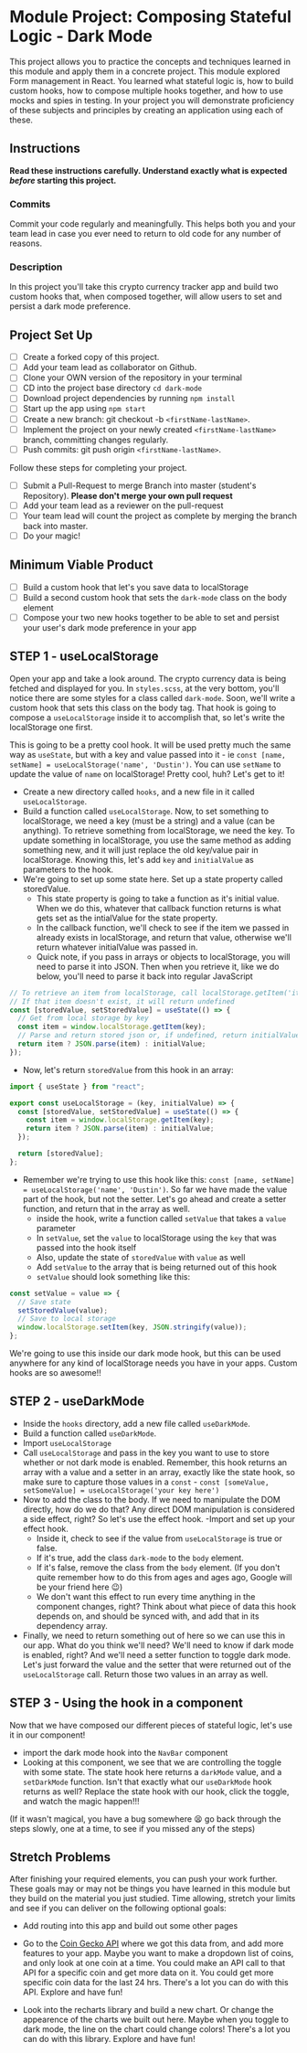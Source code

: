 # Module Project: Composing Stateful Logic - Dark Mode

This project allows you to practice the concepts and techniques learned in this
module and apply them in a concrete project. This module explored Form
management in React. You learned what stateful logic is, how to build custom
hooks, how to compose multiple hooks together, and how to use mocks and spies in
testing. In your project you will demonstrate proficiency of these subjects and
principles by creating an application using each of these.

## Instructions

**Read these instructions carefully. Understand exactly what is expected
_before_ starting this project.**

### Commits

Commit your code regularly and meaningfully. This helps both you and your team
lead in case you ever need to return to old code for any number of reasons.

### Description

In this project you'll take this crypto currency tracker app and build two
custom hooks that, when composed together, will allow users to set and persist a
dark mode preference.

## Project Set Up

- [ ] Create a forked copy of this project.
- [ ] Add your team lead as collaborator on Github.
- [ ] Clone your OWN version of the repository in your terminal
- [ ] CD into the project base directory `cd dark-mode`
- [ ] Download project dependencies by running `npm install`
- [ ] Start up the app using `npm start`
- [ ] Create a new branch: git checkout -b `<firstName-lastName>`.
- [ ] Implement the project on your newly created `<firstName-lastName>` branch,
      committing changes regularly.
- [ ] Push commits: git push origin `<firstName-lastName>`.

Follow these steps for completing your project.

- [ ] Submit a Pull-Request to merge <firstName-lastName> Branch into master
      (student's Repository). **Please don't merge your own pull request**
- [ ] Add your team lead as a reviewer on the pull-request
- [ ] Your team lead will count the project as complete by merging the branch
      back into master.
- [ ] Do your magic!

## Minimum Viable Product

- [ ] Build a custom hook that let's you save data to localStorage
- [ ] Build a second custom hook that sets the `dark-mode` class on the body
      element
- [ ] Compose your two new hooks together to be able to set and persist your
      user's dark mode preference in your app

## STEP 1 - useLocalStorage

Open your app and take a look around. The crypto currency data is being fetched
and displayed for you. In `styles.scss`, at the very bottom, you'll notice there
are some styles for a class called `dark-mode`. Soon, we'll write a custom hook
that sets this class on the body tag. That hook is going to compose a
`useLocalStorage` inside it to accomplish that, so let's write the localStorage
one first.

This is going to be a pretty cool hook. It will be used pretty much the same way
as `useState`, but with a key and value passed into it - ie
`const [name, setName] = useLocalStorage('name', 'Dustin')`. You can use
`setName` to update the value of `name` on localStorage! Pretty cool, huh? Let's
get to it!

- Create a new directory called `hooks`, and a new file in it called
  `useLocalStorage`.
- Build a function called `useLocalStorage`. Now, to set something to
  localStorage, we need a key (must be a string) and a value (can be anything).
  To retrieve something from localStorage, we need the key. To update something
  in localStorage, you use the same method as adding something new, and it will
  just replace the old key/value pair in localStorage. Knowing this, let's add
  `key` and `initialValue` as parameters to the hook.
- We're going to set up some state here. Set up a state property called
  storedValue.
  - This state property is going to take a function as it's initial value. When
    we do this, whatever that callback function returns is what gets set as the
    intialValue for the state property.
  - In the callback function, we'll check to see if the item we passed in
    already exists in localStorage, and return that value, otherwise we'll
    return whatever initialValue was passed in.
  - Quick note, if you pass in arrays or objects to localStorage, you will need
    to parse it into JSON. Then when you retrieve it, like we do below, you'll
    need to parse it back into regular JavaScript

```js
// To retrieve an item from localStorage, call localStorage.getItem('itemName')
// If that item doesn't exist, it will return undefined
const [storedValue, setStoredValue] = useState(() => {
  // Get from local storage by key
  const item = window.localStorage.getItem(key);
  // Parse and return stored json or, if undefined, return initialValue
  return item ? JSON.parse(item) : initialValue;
});
```

- Now, let's return `storedValue` from this hook in an array:

```js
import { useState } from "react";

export const useLocalStorage = (key, initialValue) => {
  const [storedValue, setStoredValue] = useState(() => {
    const item = window.localStorage.getItem(key);
    return item ? JSON.parse(item) : initialValue;
  });

  return [storedValue];
};
```

- Remember we're trying to use this hook like this:
  `const [name, setName] = useLocalStorage('name', 'Dustin')`. So far we have
  made the value part of the hook, but not the setter. Let's go ahead and create
  a setter function, and return that in the array as well.
  - inside the hook, write a function called `setValue` that takes a `value`
    parameter
  - In `setValue`, set the `value` to localStorage using the `key` that was
    passed into the hook itself
  - Also, update the state of `storedValue` with `value` as well
  - Add `setValue` to the array that is being returned out of this hook
  - `setValue` should look something like this:

```js
const setValue = value => {
  // Save state
  setStoredValue(value);
  // Save to local storage
  window.localStorage.setItem(key, JSON.stringify(value));
};
```

We're going to use this inside our dark mode hook, but this can be used anywhere
for any kind of localStorage needs you have in your apps. Custom hooks are so
awesome!!

## STEP 2 - useDarkMode

- Inside the `hooks` directory, add a new file called `useDarkMode`.
- Build a function called `useDarkMode`.
- Import `useLocalStorage`
- Call `useLocalStorage` and pass in the key you want to use to store whether or
  not dark mode is enabled. Remember, this hook returns an array with a value
  and a setter in an array, exactly like the state hook, so make sure to capture
  those values in a `const` -
  `const [someValue, setSomeValue] = useLocalStorage('your key here')`
- Now to add the class to the body. If we need to manipulate the DOM directly,
  how do we do that? Any direct DOM manipulation is considered a side effect,
  right? So let's use the effect hook. -Import and set up your effect hook.
  - Inside it, check to see if the value from `useLocalStorage` is true or
    false.
  - If it's true, add the class `dark-mode` to the `body` element.
  - If it's false, remove the class from the `body` element. (If you don't quite
    remember how to do this from ages and ages ago, Google will be your friend
    here 😉)
  - We don't want this effect to run every time anything in the component
    changes, right? Think about what piece of data this hook depends on, and
    should be synced with, and add that in its dependency array.
- Finally, we need to return something out of here so we can use this in our
  app. What do you think we'll need? We'll need to know if dark mode is enabled,
  right? And we'll need a setter function to toggle dark mode. Let's just
  forward the value and the setter that were returned out of the
  `useLocalStorage` call. Return those two values in an array as well.

## STEP 3 - Using the hook in a component

Now that we have composed our different pieces of stateful logic, let's use it
in our component!

- import the dark mode hook into the `NavBar` component
- Looking at this component, we see that we are controlling the toggle with some
  state. The state hook here returns a `darkMode` value, and a `setDarkMode`
  function. Isn't that exactly what our `useDarkMode` hook returns as well?
  Replace the state hook with our hook, click the toggle, and watch the magic
  happen!!!

(If it wasn't magical, you have a bug somewhere 😫 go back through the steps
slowly, one at a time, to see if you missed any of the steps)

## Stretch Problems

After finishing your required elements, you can push your work further. These
goals may or may not be things you have learned in this module but they build on
the material you just studied. Time allowing, stretch your limits and see if you
can deliver on the following optional goals:

- Add routing into this app and build out some other pages

- Go to the [Coin Gecko API](https://www.coingecko.com/) where we got this data
  from, and add more features to your app. Maybe you want to make a dropdown
  list of coins, and only look at one coin at a time. You could make an API call
  to that API for a specific coin and get more data on it. You could get more
  specific coin data for the last 24 hrs. There's a lot you can do with this
  API. Explore and have fun!

- Look into the recharts library and build a new chart. Or change the appearence
  of the charts we built out here. Maybe when you toggle to dark mode, the line
  on the chart could change colors! There's a lot you can do with this library.
  Explore and have fun!
